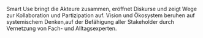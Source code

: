Smart Use bringt die Akteure zusammen, eröffnet Diskurse und zeigt Wege zur Kollaboration und Partizipation auf. Vision und Ökosystem beruhen auf systemischem Denken,auf der Befähigung aller Stakeholder durch Vernetzung von Fach- und Alltagsexperten.
